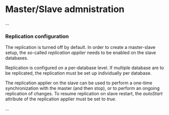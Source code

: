 # Master/Slave admnistration

 

...



### Replication configuration

The replication is turned off by default. In order to create a master-slave setup,
the so-called _replication applier_ needs to be enabled on the slave databases.

Replication is configured on a per-database level. If multiple database are to be 
replicated, the replication must be set up individually per database.

The replication applier on the slave can be used to perform a one-time synchronization
with the master (and then stop), or to perform an ongoing replication of changes. To
resume replication on slave restart, the *autoStart* attribute of the replication 
applier must be set to *true*. 


...
